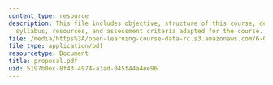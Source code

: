 ```yaml
---
content_type: resource
description: This file includes objective, structure of this course, delivery, evaluation,
  syllabus, resources, and assessment criteria adapted for the course.
file: /media/https%3A/open-learning-course-data-rc.s3.amazonaws.com/6-090-building-programming-experience-a-lead-in-to-6-001-january-iap-2005/5197b0ec8f434974a3ad045f44a4ee96_proposal.pdf
file_type: application/pdf
resourcetype: Document
title: proposal.pdf
uid: 5197b0ec-8f43-4974-a3ad-045f44a4ee96
---
```

